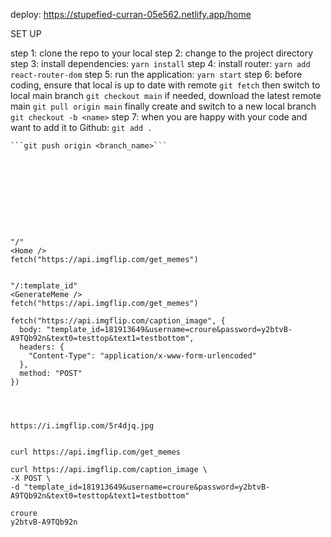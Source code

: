 deploy:
https://stupefied-curran-05e562.netlify.app/home



SET UP

step 1: clone the repo to your local
step 2: change to the project directory
step 3: install dependencies: ```yarn install```
step 4: install router: ```yarn add react-router-dom```
step 5: run the application: ```yarn start```
step 6: before coding, ensure that local is up to date with remote
```git fetch```
then switch to local main branch
```git checkout main```
if needed, download the latest remote main
```git pull origin main```
finally create and switch to a new local branch 
```git checkout -b <name>```
step 7: when you are happy with your code and want to add it to Github: 
```git add .```
```git commit -m"message"
```git push origin <branch_name>```










"/"
<Home />
fetch("https://api.imgflip.com/get_memes")


"/:template_id"
<GenerateMeme />
fetch("https://api.imgflip.com/get_memes")

fetch("https://api.imgflip.com/caption_image", {
  body: "template_id=181913649&username=croure&password=y2btvB-A9TQb92n&text0=testtop&text1=testbottom",
  headers: {
    "Content-Type": "application/x-www-form-urlencoded"
  },
  method: "POST"
})




https://i.imgflip.com/5r4djq.jpg


curl https://api.imgflip.com/get_memes

curl https://api.imgflip.com/caption_image \
-X POST \
-d "template_id=181913649&username=croure&password=y2btvB-A9TQb92n&text0=testtop&text1=testbottom"

croure
y2btvB-A9TQb92n
